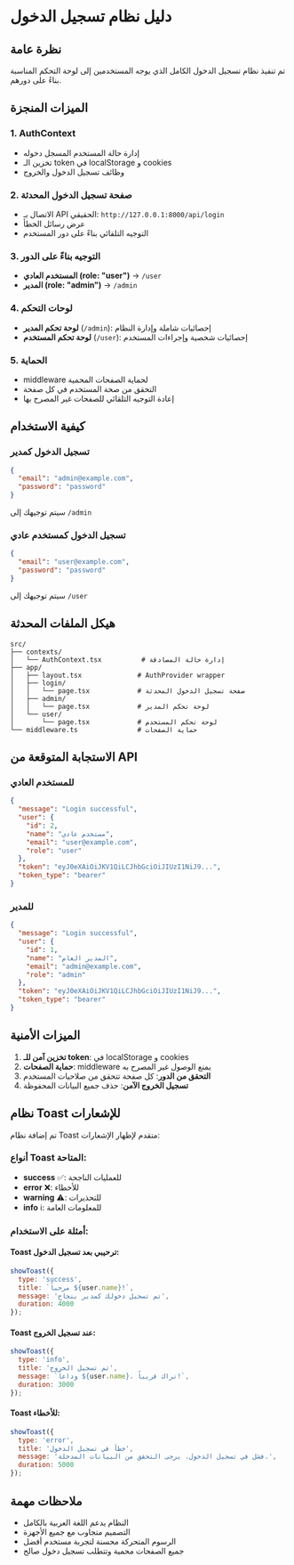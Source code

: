# دليل نظام تسجيل الدخول

## نظرة عامة

تم تنفيذ نظام تسجيل الدخول الكامل الذي يوجه المستخدمين إلى لوحة التحكم المناسبة بناءً على دورهم.

## الميزات المنجزة

### 1. AuthContext
- إدارة حالة المستخدم المسجل دخوله
- تخزين الـ token في localStorage و cookies
- وظائف تسجيل الدخول والخروج

### 2. صفحة تسجيل الدخول المحدثة
- الاتصال بـ API الحقيقي: `http://127.0.0.1:8000/api/login`
- عرض رسائل الخطأ
- التوجيه التلقائي بناءً على دور المستخدم

### 3. التوجيه بناءً على الدور
- **المستخدم العادي (role: "user")** → `/user`
- **المدير (role: "admin")** → `/admin`

### 4. لوحات التحكم
- **لوحة تحكم المدير** (`/admin`): إحصائيات شاملة وإدارة النظام
- **لوحة تحكم المستخدم** (`/user`): إحصائيات شخصية وإجراءات المستخدم

### 5. الحماية
- middleware لحماية الصفحات المحمية
- التحقق من صحة المستخدم في كل صفحة
- إعادة التوجيه التلقائي للصفحات غير المصرح بها

## كيفية الاستخدام

### تسجيل الدخول كمدير
```json
{
  "email": "admin@example.com",
  "password": "password"
}
```
سيتم توجيهك إلى `/admin`

### تسجيل الدخول كمستخدم عادي
```json
{
  "email": "user@example.com", 
  "password": "password"
}
```
سيتم توجيهك إلى `/user`

## هيكل الملفات المحدثة

```
src/
├── contexts/
│   └── AuthContext.tsx          # إدارة حالة المصادقة
├── app/
│   ├── layout.tsx              # AuthProvider wrapper
│   ├── login/
│   │   └── page.tsx            # صفحة تسجيل الدخول المحدثة
│   ├── admin/
│   │   └── page.tsx            # لوحة تحكم المدير
│   └── user/
│       └── page.tsx            # لوحة تحكم المستخدم
└── middleware.ts               # حماية الصفحات
```

## الاستجابة المتوقعة من API

### للمستخدم العادي
```json
{
  "message": "Login successful",
  "user": {
    "id": 2,
    "name": "مستخدم عادي",
    "email": "user@example.com",
    "role": "user"
  },
  "token": "eyJ0eXAiOiJKV1QiLCJhbGciOiJIUzI1NiJ9...",
  "token_type": "bearer"
}
```

### للمدير
```json
{
  "message": "Login successful", 
  "user": {
    "id": 1,
    "name": "المدير العام",
    "email": "admin@example.com",
    "role": "admin"
  },
  "token": "eyJ0eXAiOiJKV1QiLCJhbGciOiJIUzI1NiJ9...",
  "token_type": "bearer"
}
```

## الميزات الأمنية

1. **تخزين آمن للـ token**: في localStorage و cookies
2. **حماية الصفحات**: middleware يمنع الوصول غير المصرح به
3. **التحقق من الدور**: كل صفحة تتحقق من صلاحيات المستخدم
4. **تسجيل الخروج الآمن**: حذف جميع البيانات المحفوظة

## نظام Toast للإشعارات

تم إضافة نظام Toast متقدم لإظهار الإشعارات:

### أنواع Toast المتاحة:
- **success** ✅: للعمليات الناجحة
- **error** ❌: للأخطاء
- **warning** ⚠️: للتحذيرات
- **info** ℹ️: للمعلومات العامة

### أمثلة على الاستخدام:

#### Toast ترحيبي بعد تسجيل الدخول:
```javascript
showToast({
  type: 'success',
  title: `مرحباً ${user.name}!`,
  message: 'تم تسجيل دخولك كمدير بنجاح',
  duration: 4000
});
```

#### Toast عند تسجيل الخروج:
```javascript
showToast({
  type: 'info',
  title: 'تم تسجيل الخروج',
  message: `وداعاً ${user.name}، نراك قريباً!`,
  duration: 3000
});
```

#### Toast للأخطاء:
```javascript
showToast({
  type: 'error',
  title: 'خطأ في تسجيل الدخول',
  message: 'فشل في تسجيل الدخول. يرجى التحقق من البيانات المدخلة.',
  duration: 5000
});
```

## ملاحظات مهمة

- النظام يدعم اللغة العربية بالكامل
- التصميم متجاوب مع جميع الأجهزة
- الرسوم المتحركة محسنة لتجربة مستخدم أفضل
- جميع الصفحات محمية وتتطلب تسجيل دخول صالح
